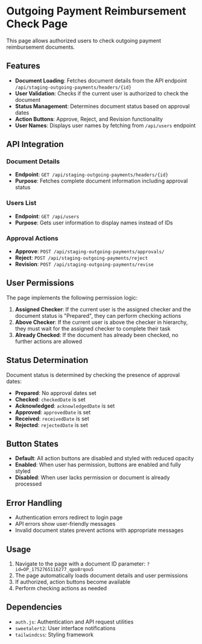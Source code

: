 # Outgoing Payment Reimbursement Check Page

This page allows authorized users to check outgoing payment reimbursement documents.

## Features

- **Document Loading**: Fetches document details from the API endpoint `/api/staging-outgoing-payments/headers/{id}`
- **User Validation**: Checks if the current user is authorized to check the document
- **Status Management**: Determines document status based on approval dates
- **Action Buttons**: Approve, Reject, and Revision functionality
- **User Names**: Displays user names by fetching from `/api/users` endpoint

## API Integration

### Document Details
- **Endpoint**: `GET /api/staging-outgoing-payments/headers/{id}`
- **Purpose**: Fetches complete document information including approval status

### Users List
- **Endpoint**: `GET /api/users`
- **Purpose**: Gets user information to display names instead of IDs

### Approval Actions
- **Approve**: `POST /api/staging-outgoing-payments/approvals/`
- **Reject**: `POST /api/staging-outgoing-payments/reject`
- **Revision**: `POST /api/staging-outgoing-payments/revise`

## User Permissions

The page implements the following permission logic:

1. **Assigned Checker**: If the current user is the assigned checker and the document status is "Prepared", they can perform checking actions
2. **Above Checker**: If the current user is above the checker in hierarchy, they must wait for the assigned checker to complete their task
3. **Already Checked**: If the document has already been checked, no further actions are allowed

## Status Determination

Document status is determined by checking the presence of approval dates:

- **Prepared**: No approval dates set
- **Checked**: `checkedDate` is set
- **Acknowledged**: `acknowledgedDate` is set
- **Approved**: `approvedDate` is set
- **Received**: `receivedDate` is set
- **Rejected**: `rejectedDate` is set

## Button States

- **Default**: All action buttons are disabled and styled with reduced opacity
- **Enabled**: When user has permission, buttons are enabled and fully styled
- **Disabled**: When user lacks permission or document is already processed

## Error Handling

- Authentication errors redirect to login page
- API errors show user-friendly messages
- Invalid document states prevent actions with appropriate messages

## Usage

1. Navigate to the page with a document ID parameter: `?id=OP_1752765116277_qpo8rqou5`
2. The page automatically loads document details and user permissions
3. If authorized, action buttons become available
4. Perform checking actions as needed

## Dependencies

- `auth.js`: Authentication and API request utilities
- `sweetalert2`: User interface notifications
- `tailwindcss`: Styling framework 